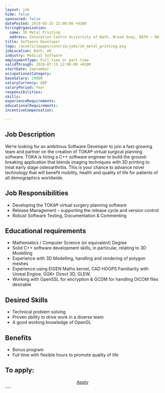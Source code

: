 ```yaml
---
layout: job
hide: false
sponsored: false
datePosted: 2019-05-25 22:00:00 +0100
hiringOrganization:
  name: 3D Metal Printing
  address: Innovation Centre University of Bath, Broad Quay, BATH – BA1 1UD (UK)
title: Software Developer
logo: /assets/images/contrib/jobs/3d_metal_printing.png
jobLocation: Bath, UK
industry: Medical Software
employmentType: Full-time or part-time
validThrough: 2019-07-15 12:00:00 +0100
startDate: September
occupationalCategory:
baseSalary: 24000
salaryCurrency: GBP
salaryPeriod: Year
responsibilities:
skills:
experienceRequirements:
educationalRequirements:
incentiveCompensation:

---
```


## Job Description
We’re looking for an ambitious Software Developer to join a fast-growing team and partner on the creation of TOKA® virtual surgical planning software. TOKA is hiring a C++ software engineer to build the ground-breaking application that blends imaging techniques with 3D printing to treat early stage osteoarthritis. This is your chance to advance novel technology that will benefit mobility, health and quality of life for patients of all demographics worldwide.

## Job Responsibilities
- Developing the TOKA® virtual surgery planning software
- Release Management – supporting the release cycle and version control
- Robust Software Testing, Documentation & Commenting

## Educational requirements
- Mathematics / Computer Science (or equivalent) Degree
- Solid C++ software development skills, in particular, relating to 3D Modelling
- Experience with 3D Modelling, handling and rendering of polygon meshes
- Experience using EIGEN Maths kernel, CAD HOOPS Familiarity with Unreal Engine, GGK+ Direct 3D, GLEW.
- Working with OpenSSL for encryption & GCDM for handling DICOM files desirable

## Desired Skills
- Technical problem solving
- Proven ability to drive work in a diverse team
- A good working knowledge of OpenGL

## Benefits
- Bonus program
- Full time with flexible hours to promote quality of life

## To apply:
<div class="to-apply" style="text-align: center">
  <a class="btn btn--dark" style="margin: 20px" href="https://www.toka.org.uk/careers/junior-medical-software-developer/">
    Apply
  </a>
</div>
---
